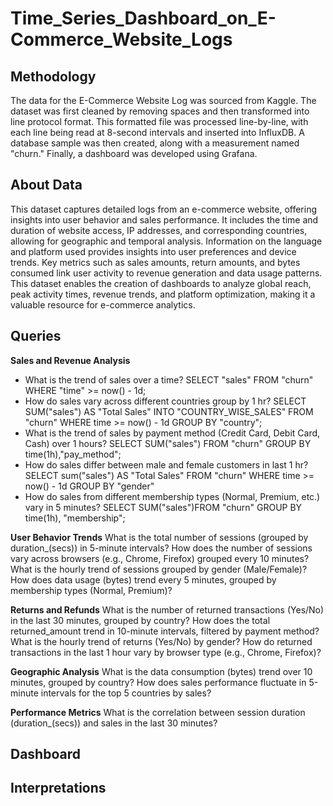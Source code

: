 # Time_Series_Dashboard_on_E-Commerce_Website_Logs

## Methodology
The data for the E-Commerce Website Log was sourced from Kaggle. The dataset was first cleaned by removing spaces and then transformed into line protocol format. This formatted file was processed line-by-line, with each line being read at 8-second intervals and inserted into InfluxDB. A database sample was then created, along with a measurement named "churn." Finally, a dashboard was developed using Grafana.

## About Data
This dataset captures detailed logs from an e-commerce website, offering insights into user behavior and sales performance. It includes the time and duration of website access, IP addresses, and corresponding countries, allowing for geographic and temporal analysis. Information on the language and platform used provides insights into user preferences and device trends. Key metrics such as sales amounts, return amounts, and bytes consumed link user activity to revenue generation and data usage patterns. This dataset enables the creation of dashboards to analyze global reach, peak activity times, revenue trends, and platform optimization, making it a valuable resource for e-commerce analytics.

## Queries
****Sales and Revenue Analysis****
- What is the trend of sales over a time?
  SELECT "sales" FROM "churn" WHERE "time" >= now() - 1d;
- How do sales vary across different countries group by 1 hr?
  SELECT SUM("sales") AS "Total Sales" INTO "COUNTRY_WISE_SALES" FROM "churn" WHERE time >= now() - 1d GROUP BY "country";
- What is the trend of sales by payment method (Credit Card, Debit Card, Cash) over 1 hours?
  SELECT SUM("sales") FROM "churn" GROUP BY time(1h),"pay_method";
- How do sales differ between male and female customers in last 1 hr?
  SELECT sum("sales") AS "Total Sales" FROM "churn" WHERE time >= now() - 1d GROUP BY "gender"
- How do sales from different membership types (Normal, Premium, etc.) vary in 5 minutes?
  SELECT SUM("sales")FROM "churn" GROUP BY time(1h), "membership";
  
****User Behavior Trends****
What is the total number of sessions (grouped by duration_(secs)) in 5-minute intervals?
How does the number of sessions vary across browsers (e.g., Chrome, Firefox) grouped every 10 minutes?
What is the hourly trend of sessions grouped by gender (Male/Female)?
How does data usage (bytes) trend every 5 minutes, grouped by membership types (Normal, Premium)?


****Returns and Refunds****
What is the number of returned transactions (Yes/No) in the last 30 minutes, grouped by country?
How does the total returned_amount trend in 10-minute intervals, filtered by payment method?
What is the hourly trend of returns (Yes/No) by gender?
How do returned transactions in the last 1 hour vary by browser type (e.g., Chrome, Firefox)?


****Geographic Analysis****
What is the data consumption (bytes) trend over 10 minutes, grouped by country?
How does sales performance fluctuate in 5-minute intervals for the top 5 countries by sales?

****Performance Metrics****
What is the correlation between session duration (duration_(secs)) and sales in the last 30 
minutes?


## Dashboard


## Interpretations
